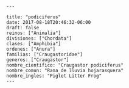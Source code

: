 
      ---

      title: "podiciferus"
      date: 2017-08-18T20:46:32-06:00
      draft: false
      reinos: ["Animalia"]
      divisiones: ["Chordata"]
      clases: ["Amphibia"]
      ordenes: ["Anura"]
      familias: ["Craugastoridae"]
      generos: ["Craugastor"]
      nombre_cientifico: "Craugastor podiciferus"
      nombre_comun: "Rana de lluvia hojarasquera"
      nombre_ingles: "Piglet Litter Frog"
      ---

      